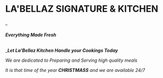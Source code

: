 # LA'BELLAZ SIGNATURE & KITCHEN
_
###### **Everything Made Fresh**



____Let La'Bellaz Kitchen Handle your Cookings Today___

*We are dedicated to Preparing and Serving high quality meals*

_It is that time of the year **CHRISTMASS** and we are available 24/7_
